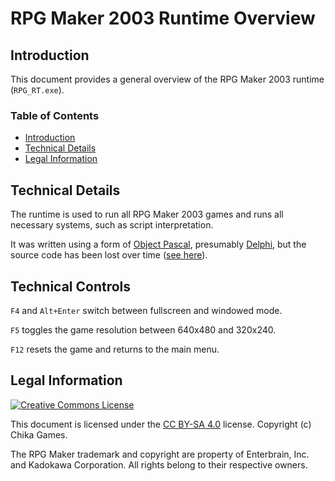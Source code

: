 # RPG Maker 2003 Runtime Overview
## Introduction
This document provides a general overview of the RPG Maker 2003 runtime (`RPG_RT.exe`).

### Table of Contents
* [Introduction](#introduction)
* [Technical Details](#technical-details)
* [Legal Information](#legal-information)

## Technical Details
The runtime is used to run all RPG Maker 2003 games and runs all necessary systems, such as script interpretation.

It was written using a form of [Object Pascal](https://en.wikipedia.org/wiki/Object_Pascal), presumably [Delphi](https://en.wikipedia.org/wiki/Delphi_(software)), but the source code has been lost over time ([see here](https://rpgmaker.net/engines/rm2k3/bulletins/30/)).

## Technical Controls
`F4` and `Alt+Enter` switch between fullscreen and windowed mode.

`F5` toggles the game resolution between 640x480 and 320x240.

`F12` resets the game and returns to the main menu.

## Legal Information
[![Creative Commons License](https://i.creativecommons.org/l/by-sa/4.0/88x31.png)](http://creativecommons.org/licenses/by-sa/4.0/)

This document is licensed under the [CC BY-SA 4.0](http://creativecommons.org/licenses/by-sa/4.0/) license. Copyright (c) Chika Games.

The RPG Maker trademark and copyright are property of Enterbrain, Inc. and Kadokawa Corporation. All rights belong to their respective owners.

